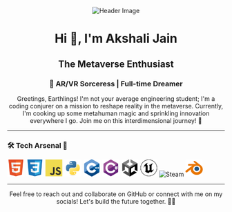 <p align="center">
  <img src="https://media.giphy.com/media/QpVUMRUJGokfqXyfa1/giphy.gif?cid=ecf05e47kqpir3bwx6li15c4w7yxmkkf5in3utgnrwotqwto&ep=v1_gifs_search&rid=giphy.gif&ct=g" alt="Header Image" width="100%" style="max-width: 100%; height: 50%;"/>
</p>


<h1 align="center">Hi 👋, I'm Akshali Jain</h1>
<h2 align="center">The Metaverse Enthusiast </h2>
<h3 align="center">🚀 AR/VR Sorceress | Full-time Dreamer</h3>

<p align="center"> Greetings, Earthlings! I'm not your average engineering student; I'm a coding conjurer on a mission to reshape reality in the metaverse. Currently, I'm cooking up some metahuman magic and sprinkling innovation everywhere I go. Join me on this interdimensional journey! 🌌 </p>

---

<h3 align="left">🛠️ Tech Arsenal 🧰</h3>

<p align="left">
  <img src="https://raw.githubusercontent.com/devicons/devicon/master/icons/html5/html5-original.svg" alt="HTML" width="40" height="40"/>
  <img src="https://raw.githubusercontent.com/devicons/devicon/master/icons/css3/css3-original.svg" alt="CSS" width="40" height="40"/>
  <img src="https://raw.githubusercontent.com/devicons/devicon/master/icons/javascript/javascript-original.svg" alt="JavaScript" width="40" height="40"/>
  <img src="https://raw.githubusercontent.com/devicons/devicon/master/icons/python/python-original.svg" alt="Python" width="40" height="40"/>
  <img src="https://raw.githubusercontent.com/devicons/devicon/master/icons/cplusplus/cplusplus-original.svg" alt="C++" width="40" height="40"/>
  <img src="https://raw.githubusercontent.com/devicons/devicon/master/icons/csharp/csharp-original.svg" alt="C#" width="40" height="40"/>
  <img src="https://raw.githubusercontent.com/devicons/devicon/master/icons/unity/unity-original.svg" alt="Unity" width="40" height="40"/>
  <img src="https://raw.githubusercontent.com/devicons/devicon/master/icons/unrealengine/unrealengine-original.svg" alt="Unreal Engine" width="40" height="40"/>
  <img src="https://raw.githubusercontent.com/simple-icons/simple-icons/develop/icons/steam.svg" alt="Steam" width="40" height="40"/>
  <img src="https://raw.githubusercontent.com/devicons/devicon/master/icons/blender/blender-original.svg" alt="Blender" width="40" height="40"/>
</p>


---



<p align="center">
  Feel free to reach out and collaborate on GitHub or connect with me on my socials! Let's build the future together. 🚀✨
</p>
